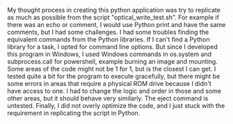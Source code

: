 My thought process in creating this python application was try to replicate as much as possible from the script
"optical_write_test.sh". For example if there was an echo or comment, I would use Python print and have the same 
comments, but I had some challenges. 
I had some troubles finding the equivalent commands from the Python libraries. If I can't find a Python library for a 
task, I opted for command line options. But since I developed this program in Windows, I used Windows commands in 
os.system and subprocess.call for powershell, example burning an image and mounting. Some areas of the code might not be
1 for 1, but is the closest I can get. 
I tested quite a bit for the program to execute gracefully, but there might be some errors in areas that require a 
physical ROM drive because I didn't have access to one. I had to change the logic and order in those and some other 
areas, but it should behave very similarly. The eject command is untested. 
Finally, I did not overly optimize the code, and I just stuck with the requirement in replicating the script in Python.

